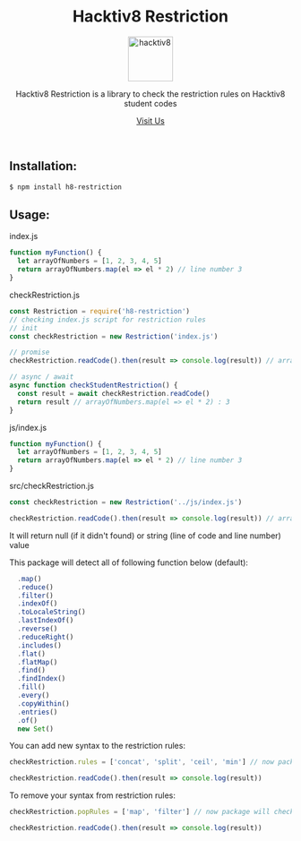 <div align="center">
<h1>Hacktiv8 Restriction</h1>

<a href="https://hacktiv8.com/">
  <img
    height="80"
    width="80"
    alt="hacktiv8"
    src="https://i2.wp.com/d3g5ywftkpzr0e.cloudfront.net/wp-content/uploads/2020/01/16161919/hacktiv8.png?fit=300%2C300&ssl=1"
  />
</a>

<p>Hacktiv8 Restriction is a library to check the restriction rules on Hacktiv8 student codes</p>

[Visit Us](https://hacktiv8.com/)

<br />
</div>

## Installation:

```bash
$ npm install h8-restriction
```

## Usage:

index.js

```js
function myFunction() {
  let arrayOfNumbers = [1, 2, 3, 4, 5]
  return arrayOfNumbers.map(el => el * 2) // line number 3
}
```

checkRestriction.js

```js
const Restriction = require('h8-restriction')
// checking index.js script for restriction rules
// init
const checkRestriction = new Restriction('index.js')

// promise
checkRestriction.readCode().then(result => console.log(result)) // arrayOfNumbers.map(el => el * 2) : 3

// async / await
async function checkStudentRestriction() {
  const result = await checkRestriction.readCode()
  return result // arrayOfNumbers.map(el => el * 2) : 3
}
```

js/index.js

```js
function myFunction() {
  let arrayOfNumbers = [1, 2, 3, 4, 5]
  return arrayOfNumbers.map(el => el * 2) // line number 3
}
```

src/checkRestriction.js

```js
const checkRestriction = new Restriction('../js/index.js')

checkRestriction.readCode().then(result => console.log(result)) // arrayOfNumbers.map(el => el * 2) : 3
```

It will return null (if it didn't found) or string (line of code and line number) value

This package will detect all of following function below (default):

```js
  .map()
  .reduce()
  .filter()
  .indexOf()
  .toLocaleString()
  .lastIndexOf()
  .reverse()
  .reduceRight()
  .includes()
  .flat()
  .flatMap()
  .find()
  .findIndex()
  .fill()
  .every()
  .copyWithin()
  .entries()
  .of()
  new Set()

```

You can add new syntax to the restriction rules:

```js
checkRestriction.rules = ['concat', 'split', 'ceil', 'min'] // now package will check the concat and split syntax too

checkRestriction.readCode().then(result => console.log(result))
```

To remove your syntax from restriction rules:

```js
checkRestriction.popRules = ['map', 'filter'] // now package will check the concat and split syntax too

checkRestriction.readCode().then(result => console.log(result))
```
